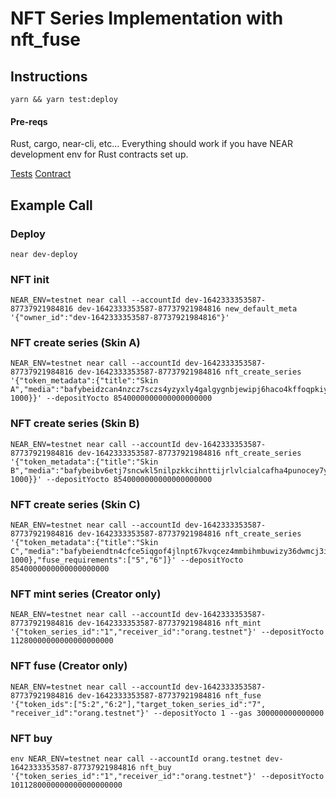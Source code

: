 # NFT Series Implementation with nft\_fuse

## Instructions

`yarn && yarn test:deploy`

#### Pre-reqs

Rust, cargo, near-cli, etc...
Everything should work if you have NEAR development env for Rust contracts set up.

[Tests](test/api.test.js)
[Contract](contract/src/lib.rs)

## Example Call

### Deploy
```
near dev-deploy
```

### NFT init
```
NEAR_ENV=testnet near call --accountId dev-1642333353587-87737921984816 dev-1642333353587-87737921984816 new_default_meta '{"owner_id":"dev-1642333353587-87737921984816"}'
```

### NFT create series (Skin A)
```
NEAR_ENV=testnet near call --accountId dev-1642333353587-87737921984816 dev-1642333353587-87737921984816 nft_create_series '{"token_metadata":{"title":"Skin A","media":"bafybeidzcan4nzcz7sczs4yzyxly4galgygnbjewipj6haco4kffoqpkiy","copies": 1000}}' --depositYocto 8540000000000000000000
```

### NFT create series (Skin B)
```
NEAR_ENV=testnet near call --accountId dev-1642333353587-87737921984816 dev-1642333353587-87737921984816 nft_create_series '{"token_metadata":{"title":"Skin B","media":"bafybeibv6etj7sncwkl5nilpzkkcihnttijrlvlcialcafha4punocey7y","copies": 1000}}' --depositYocto 8540000000000000000000
```

### NFT create series (Skin C)
```
NEAR_ENV=testnet near call --accountId dev-1642333353587-87737921984816 dev-1642333353587-87737921984816 nft_create_series '{"token_metadata":{"title":"Skin C","media":"bafybeiendtn4cfce5iqgof4jlnpt67kvqcez4mmbihmbuwizy36dwmcj3i","copies": 1000},"fuse_requirements":["5","6"]}' --depositYocto 8540000000000000000000
```

### NFT mint series (Creator only)
```
NEAR_ENV=testnet near call --accountId dev-1642333353587-87737921984816 dev-1642333353587-87737921984816 nft_mint '{"token_series_id":"1","receiver_id":"orang.testnet"}' --depositYocto 11280000000000000000000
```

### NFT fuse (Creator only)
```
NEAR_ENV=testnet near call --accountId dev-1642333353587-87737921984816 dev-1642333353587-87737921984816 nft_fuse '{"token_ids":["5:2","6:2"],"target_token_series_id":"7", "receiver_id":"orang.testnet"}' --depositYocto 1 --gas 300000000000000
```

### NFT buy
```
env NEAR_ENV=testnet near call --accountId orang.testnet dev-1642333353587-87737921984816 nft_buy '{"token_series_id":"1","receiver_id":"orang.testnet"}' --depositYocto 1011280000000000000000000
```
